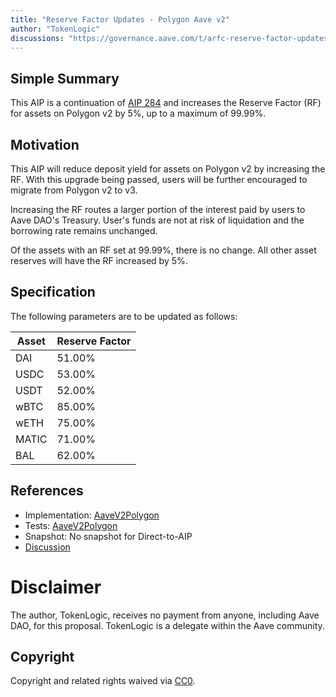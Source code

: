 ```yaml
---
title: "Reserve Factor Updates - Polygon Aave v2"
author: "TokenLogic"
discussions: "https://governance.aave.com/t/arfc-reserve-factor-updates-polygon-aave-v2/13937/5"
---
```


## Simple Summary

This AIP is a continuation of [AIP 284](https://app.aave.com/governance/proposal/284/) and increases the Reserve Factor (RF) for assets on Polygon v2 by 5%, up to a maximum of 99.99%.

## Motivation

This AIP will reduce deposit yield for assets on Polygon v2 by increasing the RF. With this upgrade being passed, users will be further encouraged to migrate from Polygon v2 to v3.

Increasing the RF routes a larger portion of the interest paid by users to Aave DAO's Treasury. User's funds are not at risk of liquidation and the borrowing rate remains unchanged.

Of the assets with an RF set at 99.99%, there is no change. All other asset reserves will have the RF increased by 5%.

## Specification

The following parameters are to be updated as follows:

| Asset | Reserve Factor |
| ----- | -------------- |
| DAI   | 51.00%         |
| USDC  | 53.00%         |
| USDT  | 52.00%         |
| wBTC  | 85.00%         |
| wETH  | 75.00%         |
| MATIC | 71.00%         |
| BAL   | 62.00%         |

## References

- Implementation: [AaveV2Polygon](https://github.com/bgd-labs/aave-proposals-v3/blob/main/src/20231124_AaveV2Polygon_ReserveFactorUpdatesPolygonAaveV2/AaveV2Polygon_ReserveFactorUpdatesPolygonAaveV2_20231124.sol)
- Tests: [AaveV2Polygon](https://github.com/bgd-labs/aave-proposals-v3/blob/main/src/20231124_AaveV2Polygon_ReserveFactorUpdatesPolygonAaveV2/AaveV2Polygon_ReserveFactorUpdatesPolygonAaveV2_20231124.t.sol)
- Snapshot: No snapshot for Direct-to-AIP
- [Discussion](https://governance.aave.com/t/arfc-reserve-factor-updates-polygon-aave-v2/13937/5)

# Disclaimer

The author, TokenLogic, receives no payment from anyone, including Aave DAO, for this proposal. TokenLogic is a delegate within the Aave community.

## Copyright

Copyright and related rights waived via [CC0](https://creativecommons.org/publicdomain/zero/1.0/).
